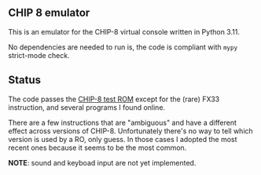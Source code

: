 ## CHIP 8 emulator

This is an emulator for the CHIP-8 virtual console written in Python 3.11.

No dependencies are needed to run is, the code is compliant with `mypy` strict-mode check.

## Status

The code passes the [CHIP-8 test ROM](https://github.com/corax89/chip8-test-rom) except for the (rare) FX33 instruction, and several programs I found online.

There are a few instructions that are "ambiguous" and have a different effect across versions of CHIP-8. Unfortunately there's no way to tell which version is used by a RO, only guess. In those cases I adopted the most recent ones because it seems to be the most common.

__NOTE__: sound and keyboad input are not yet implemented.